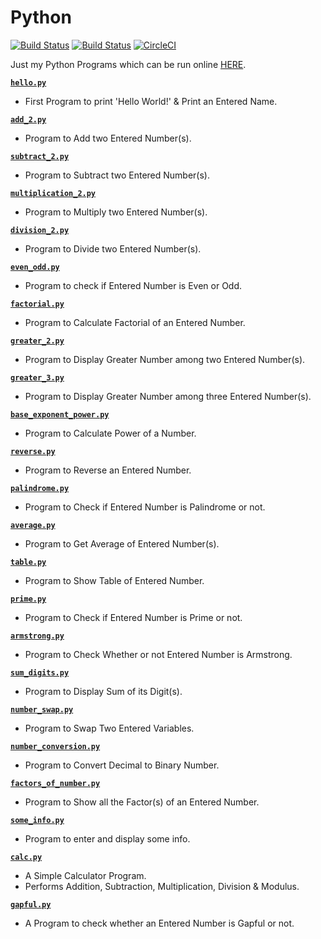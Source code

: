 # Python

[![Build Status](https://github.com/crazyuploader/Python/workflows/Python/badge.svg?branch=master)](https://github.com/crazyuploader/Python/actions)
[![Build Status](https://travis-ci.com/crazyuploader/Python.svg?branch=master)](https://travis-ci.com/crazyuploader/Python)
[![CircleCI](https://circleci.com/gh/crazyuploader/Python/tree/master.svg?style=svg)](https://circleci.com/gh/crazyuploader/Python/tree/master)

Just my Python Programs which can be run online [HERE](https://python.jugalkishore.repl.run).

<b>[`hello.py`](hello.py)</b>
* First Program to print 'Hello World!' & Print an Entered Name.

<b>[`add_2.py`](add_2.py)</b>
* Program to Add two Entered Number(s).

<b>[`subtract_2.py`](subtract_2.py)</b>
* Program to Subtract two Entered Number(s).

<b>[`multiplication_2.py`](multiplication_2.py)</b>
* Program to Multiply two Entered Number(s).

<b>[`division_2.py`](division_2.py)</b>
* Program to Divide two Entered Number(s).

<b>[`even_odd.py`](even_odd.py)</b>
* Program to check if Entered Number is Even or Odd.

<b>[`factorial.py`](factorial.py)</b>
* Program to Calculate Factorial of an Entered Number.

<b>[`greater_2.py`](greater_2.py)</b>
* Program to Display Greater Number among two Entered Number(s).

<b>[`greater_3.py`](greater_3.py)</b>
* Program to Display Greater Number among three Entered Number(s).

<b>[`base_exponent_power.py`](base_exponent_power.py)</b>
* Program to Calculate Power of a Number.

<b>[`reverse.py`](reverse.py)</b>
* Program to Reverse an Entered Number.

<b>[`palindrome.py`](palindrome.py)</b>
* Program to Check if Entered Number is Palindrome or not.

<b>[`average.py`](average.py)</b>
* Program to Get Average of Entered Number(s).

<b>[`table.py`](average.py)</b>
* Program to Show Table of Entered Number.

<b>[`prime.py`](prime.py)</b>
* Program to Check if Entered Number is Prime or not.

<b>[`armstrong.py`](armstrong.py)</b>
* Program to Check Whether or not Entered Number is Armstrong.

<b>[`sum_digits.py`](sum_digits.py)</b>
* Program to Display Sum of its Digit(s).

<b>[`number_swap.py`](number_swap.py)</b>
* Program to Swap Two Entered Variables.

<b>[`number_conversion.py`](number_conversion.py)</b>
* Program to Convert Decimal to Binary Number.

<b>[`factors_of_number.py`](factors_of_number.py)</b>
* Program to Show all the Factor(s) of an Entered Number.

<b>[`some_info.py`](some_info.py)</b>
* Program to enter and display some info.

<b>[`calc.py`](calc.py)</b>
* A Simple Calculator Program.
* Performs Addition, Subtraction, Multiplication, Division & Modulus.

<b>[`gapful.py`](gapful.py)</b>
* A Program to check whether an Entered Number is Gapful or not.
